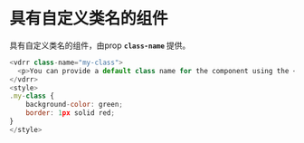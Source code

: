 # 具有自定义类名的组件

具有自定义类名的组件，由prop <b>`class-name` </b>提供。

~~~js
<vdrr class-name="my-class">
  <p>You can provide a default class name for the component using the <b>class-name</b> prop.</p>
</vdrr>
<style>
.my-class {
    background-color: green;
    border: 1px solid red;
}
</style>
~~~
